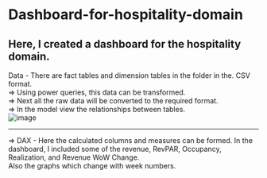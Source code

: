 # Dashboard-for-hospitality-domain

Here, I created a dashboard for the hospitality domain. 
-------------------------------------------------------------------------------------------------------------------------------------------------------------------------------------------------------------------------------------------------
Data  -  There are fact tables and dimension tables in the folder in the. CSV format.<br>
=> Using power queries, this data can be transformed. <br>
=> Next all the raw data will be converted to the required format. <br>
=> In the model view the relationships between tables. <br>
![image](https://github.com/priyanthan07/Dashboard-for-hospitality-domain/assets/129021635/be551613-f392-4a35-abbd-d516f7a97573)

-----------------------------------------------------------------------------------------------------------------------------------------------------------------------------------------------------------------------------------------------
=> DAX  -  Here the calculated columns and measures can be formed. In the dashboard, I included some of the revenue, RevPAR, Occupancy, Realization, and Revenue WoW Change. <br> Also the graphs which change with week numbers.
